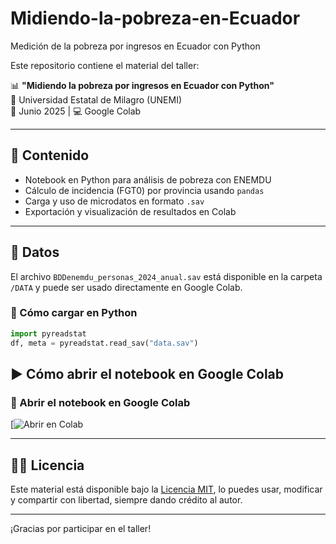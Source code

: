 # Midiendo-la-pobreza-en-Ecuador
Medición de la pobreza por ingresos en Ecuador con Python

Este repositorio contiene el material del taller:

📊 **"Midiendo la pobreza por ingresos en Ecuador con Python"**  
📍 Universidad Estatal de Milagro (UNEMI)  
📅 Junio 2025 | 💻 Google Colab

---

## 🧾 Contenido

- Notebook en Python para análisis de pobreza con ENEMDU
- Cálculo de incidencia (FGT0) por provincia usando `pandas`
- Carga y uso de microdatos en formato `.sav`
- Exportación y visualización de resultados en Colab

---

## 📂 Datos

El archivo `BDDenemdu_personas_2024_anual.sav` está disponible en la carpeta `/DATA` y puede ser usado directamente en Google Colab.

### 🔗 Cómo cargar en Python

```python
import pyreadstat
df, meta = pyreadstat.read_sav("data.sav")
```

## ▶️ Cómo abrir el notebook en Google Colab

### 📘 Abrir el notebook en Google Colab

[![Abrir en Colab](https://github.com/EcnomiaPresencialUnemi/Midiendo-la-pobreza-en-Ecuador/blob/main/Pobreza_Ecuador.ipynb)


---

## 🧑‍🏫 Licencia

Este material está disponible bajo la [Licencia MIT](LICENSE), lo puedes usar, modificar y compartir con libertad, siempre dando crédito al autor.

---

¡Gracias por participar en el taller!


